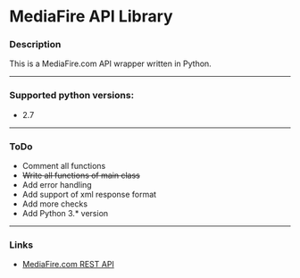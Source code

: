 MediaFire API Library
=====================

### Description

This is a MediaFire.com API wrapper written in Python.

---

### Supported python versions:
* 2.7

---

### ToDo
* Comment all functions
* ~~Write all functions of main class~~
* Add error handling
* Add support of xml response format
* Add more checks
* Add Python 3.* version

---

### Links

* [MediaFire.com REST API](http://developers.mediafire.com/index.php/REST_API)
